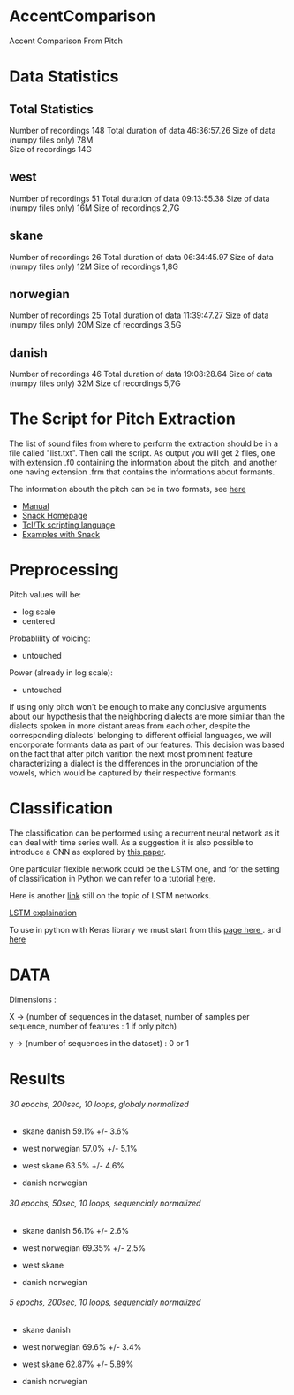 # AccentComparison
Accent Comparison From Pitch

# Data Statistics
## Total Statistics
Number of recordings  148
Total duration of data 46:36:57.26
Size of data (numpy files only)  78M	
Size of recordings 14G	
## west
Number of recordings  51
Total duration of data 09:13:55.38
Size of data (numpy files only) 16M	
Size of recordings 2,7G	
## skane
Number of recordings  26
Total duration of data 06:34:45.97
Size of data (numpy files only) 12M	
Size of recordings 1,8G	
## norwegian
Number of recordings  25
Total duration of data 11:39:47.27
Size of data (numpy files only) 20M	
Size of recordings 3,5G	
## danish
Number of recordings  46
Total duration of data 19:08:28.64
Size of data (numpy files only) 32M	
Size of recordings 5,7G	

# The Script for Pitch Extraction

The list of sound files from where to perform the extraction should be in a file called "list.txt".
Then call the script. As output you will get 2 files, one with extension .f0 containing the information about the pitch, and another one having extension .frm that contains the informations about formants.

The information abouth the pitch can be in two formats, see [here](http://www.speech.kth.se/snack/man/snack2.2/tcl-man.html#spitch)


 - [Manual](http://www.speech.kth.se/snack/man/snack2.2/tcl-man.html)
 - [Snack Homepage](http://www.speech.kth.se/snack/)
 - [Tcl/Tk scripting language](https://www.tcl.tk/software/tcltk/)
 - [Examples with Snack](https://www.speech.kth.se/snack/tutorial.html#gettingstarted)

# Preprocessing

Pitch values will be:
 - log scale
 - centered

Probablility of voicing:
 - untouched
 
Power (already in log scale):
 - untouched

If using only pitch won't be enough to make any conclusive arguments about our hypothesis that the neighboring dialects are more similar than the dialects spoken in more distant areas from each other, despite the corresponding dialects' belonging to different official languages, we will encorporate formants data as part of our features. This decision was based on the fact that after pitch varition the next most prominent feature characterizing a dialect is the differences in the pronunciation of the vowels, which would be captured by their respective formants.

# Classification

The classification can be performed using a recurrent neural network as it can deal with time series well. As a suggestion it is also possible to introduce a CNN as explored by [this paper](https://ieeexplore.ieee.org/document/8141873).

One particular flexible network could be the LSTM one, and for the setting of classification in Python we can refer to a tutorial [here](https://machinelearningmastery.com/sequence-classification-lstm-recurrent-neural-networks-python-keras/). 

Here is another [link](https://datascience.stackexchange.com/questions/32341/what-is-the-best-method-for-classification-of-time-series-datashould-i-use-lstm) still on the topic of LSTM networks.

[LSTM explaination](http://colah.github.io/posts/2015-08-Understanding-LSTMs/)

To use in python with Keras library we must start from this [page here ](https://keras.io/getting-started/sequential-model-guide/).
and [here](https://keras.io/layers/recurrent/)



# DATA

Dimensions : 

X -> (number of sequences in the dataset, number of samples per sequence, number of features : 1 if only pitch)

y -> (number of sequences in the dataset) : 0 or 1


# Results

###### 30 epochs, 200sec, 10 loops, globaly normalized

 - skane danish 			59.1% +/- 3.6% 

 - west norwegian		57.0% +/- 5.1% 	<!--previously 58.8% +/- 4.5% (20 epoch, 5 loops) -->

 - west skane 				63.5% +/- 4.6% 

 - danish norwegian



###### 30 epochs, 50sec, 10 loops, sequencialy normalized


 - skane danish 			56.1% +/- 2.6%
 
 - west norwegian		69.35%  +/- 2.5%
 
 - west skane 			
 
 - danish norwegian
 
 ###### 5 epochs, 200sec, 10 loops, sequencialy normalized
 
 - skane danish 			
 
 - west norwegian		69.6%  +/- 3.4%
 
 - west skane  62.87% +/- 5.89%

 - danish norwegian
